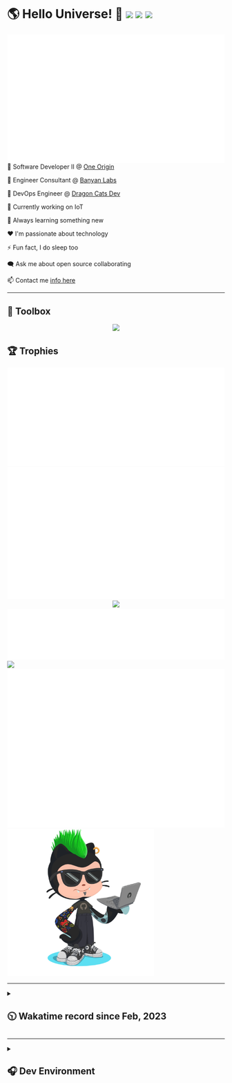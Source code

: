 <h1>🌎 Hello Universe! 👋
<img src='https://wakatime.com/badge/user/a61fe4dd-5464-48ee-825a-134d74f90884.svg?style=flat-square'>
<img src='https://api.visitorbadge.io/api/visitors?path=https%3A%2F%2Fgithub.com%2Fjmclain-origin&countColor=&style=flat-square' height='22'>
<img src='https://img.shields.io/github/followers/jmclain-origin?label=Followers&style=flat-square' height='22'>
</h1>

<img align='right' src='./assets/metrics.base.svg'>

💼 Software Developer II @ [One Origin](https://oneorigin.us/)

💼 Engineer Consultant @ [Banyan Labs](https://banyanlabs.io/)

💼 DevOps Engineer @ [Dragon Cats Dev](https://DragonCats.dev/ "visit")

🔭 Currently working on IoT

🌱 Always learning something new

❤️ I'm passionate about technology

⚡ Fun fact, I do sleep too

🗨️ Ask me about open source collaborating

📫 Contact me [info here](https://www.joshmclain.com/#contact)

---

## 🧰 Toolbox

<p align="center">
  <a href="https://skillicons.dev">
    <img src="https://skillicons.dev/icons?i=md,html,css,js,regex,sass,tailwind,ts,react,styledcomponents,redux,next,gatsby,remix,vue,nuxt,nodejs,express,mongodb,jest,webpack,vite,rollup,docker,nginx,aws,heroku,vercel,netlify,linux,bash,powershell,vim,git,githubactions,github,gitlab,vscode,idea,maven,gradle,java,spring&theme=dark" />
  </a>
</p>

## 🏆 Trophies

<div align='center'>
<img src='./assets/metrics.plugin.achievements.compact.svg'>
<img src='./assets/metrics.plugin.habits.charts.svg'>
<img src='https://github-profile-trophy.vercel.app/?username=jmclain-origin&theme=darkhub&no-frame=true&margin-w=10'>
</div>

<div align=''>
<img src='./assets/metrics.plugin.habits.facts.svg'>
<img src='https://streak-stats.demolab.com?user=jmclain-origin&theme=dark' width='340'>
<div>
</div>

<img src='./assets/metrics.plugin.wakatime.svg'>
<img src='./assets/octocat.png' width='340'>
<!-- <img src='./assets/metrics.plugin.code.svg'> -->
</div>

---

<details>
<summary>

## 🕥 Wakatime record since Feb, 2023

</summary>

<!--START_SECTION:waka-->
![Code Time](http://img.shields.io/badge/Code%20Time-400%20hrs%2045%20mins-blue)

![Profile Views](http://img.shields.io/badge/Profile%20Views-2-blue)

**🐱 My GitHub Data** 

> 📦 136.0 kB Used in GitHub's Storage 
 > 
> 🏆 607 Contributions in the Year 2023
 > 
> 🚫 Not Opted to Hire
 > 
> 📜 20 Public Repositories 
 > 
> 🔑 25 Private Repositories 
 > 
**I'm an Early 🐤** 

```text
🌞 Morning                1354 commits        █████░░░░░░░░░░░░░░░░░░░░   21.55 % 
🌆 Daytime                2523 commits        ██████████░░░░░░░░░░░░░░░   40.16 % 
🌃 Evening                1644 commits        ███████░░░░░░░░░░░░░░░░░░   26.17 % 
🌙 Night                  762 commits         ███░░░░░░░░░░░░░░░░░░░░░░   12.13 % 
```
📅 **I'm Most Productive on Monday** 

```text
Monday                   1279 commits        █████░░░░░░░░░░░░░░░░░░░░   20.36 % 
Tuesday                  1083 commits        ████░░░░░░░░░░░░░░░░░░░░░   17.24 % 
Wednesday                1227 commits        █████░░░░░░░░░░░░░░░░░░░░   19.53 % 
Thursday                 535 commits         ██░░░░░░░░░░░░░░░░░░░░░░░   08.52 % 
Friday                   859 commits         ███░░░░░░░░░░░░░░░░░░░░░░   13.67 % 
Saturday                 715 commits         ███░░░░░░░░░░░░░░░░░░░░░░   11.38 % 
Sunday                   585 commits         ██░░░░░░░░░░░░░░░░░░░░░░░   09.31 % 
```


📊 **This Week I Spent My Time On** 

```text
🕑︎ Time Zone: America/Phoenix

💬 Programming Languages: 
Java                     9 hrs 42 mins       ██████████████░░░░░░░░░░░   54.75 % 
TypeScript               4 hrs 33 mins       ██████░░░░░░░░░░░░░░░░░░░   25.70 % 
XML                      2 hrs 28 mins       ███░░░░░░░░░░░░░░░░░░░░░░   13.98 % 
JavaScript               18 mins             ░░░░░░░░░░░░░░░░░░░░░░░░░   01.71 % 
SSH Config               17 mins             ░░░░░░░░░░░░░░░░░░░░░░░░░   01.60 % 

🔥 Editors: 
IntelliJ                 14 hrs 46 mins      █████████████████████░░░░   83.27 % 
VS Code                  2 hrs 58 mins       ████░░░░░░░░░░░░░░░░░░░░░   16.73 % 

💻 Operating System: 
Mac                      17 hrs 12 mins      ████████████████████████░   97.05 % 
Windows                  17 mins             ░░░░░░░░░░░░░░░░░░░░░░░░░   01.60 % 
Linux                    14 mins             ░░░░░░░░░░░░░░░░░░░░░░░░░   01.35 % 
```

**I Mostly Code in JavaScript** 

```text
TypeScript               15 repos            ███████░░░░░░░░░░░░░░░░░░   27.27 % 
CSS                      4 repos             ██░░░░░░░░░░░░░░░░░░░░░░░   07.27 % 
Java                     3 repos             █░░░░░░░░░░░░░░░░░░░░░░░░   05.45 % 
Dockerfile               1 repo              ░░░░░░░░░░░░░░░░░░░░░░░░░   01.82 % 
Vue                      1 repo              ░░░░░░░░░░░░░░░░░░░░░░░░░   01.82 % 
```




 Last Updated on 09/06/2023 18:36:16 UTC
<!--END_SECTION:waka-->

</details>

---

<details>
<summary>

## 🎧 Dev Environment

</summary>

> ### _I'm not a player 🐱 I just code a lot..._

<div align='center'>
<img src='https://spotify-github-profile.vercel.app/api/view?uid=31knnovcfatt7mqmu6yaa5htulxi&cover_image=true&theme=default&show_offline=false&background_color=121212' width='420'>
<img src='https://spotify-recently-played-readme.vercel.app/api?user=31knnovcfatt7mqmu6yaa5htulxi&width=400&count=10'>
</div>
</details>

<!-- ## Memes

who doesn't love memes?

![obi one](./assets/unfilimar_obi.jpg) -->

<!-- <div align='center'>
<img src='https://www.data-card-for-spotify.com/api/card?user_id=31knnovcfatt7mqmu6yaa5htulxi&hide_playing=1&hide_recents=1&limit=10&custom_title=jmclain-origin%20Spotify%20Data'>
</div> -->
